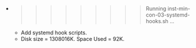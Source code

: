* >>>>>>>>> Running inst-min-con-03-systemd-hooks.sh ...
  * Add systemd hook scripts.
  * Disk size = 1308016K. Space Used = 92K.
